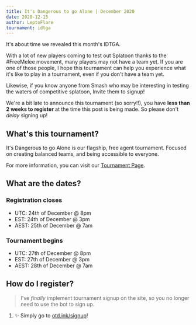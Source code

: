 ```yaml
---
title: It's Dangerous to go Alone | December 2020
date: 2020-12-15
author: LeptoFlare
tournament: idtga
---
```


It's about time we revealed this month's IDTGA.

With a lot of new players coming to test out Splatoon thanks to the #FreeMelee movement, many players may not have a team yet. If you are one of those people, I hope this tournament can help you experience what it's like to play in a tournament, even if you don't have a team yet.

Likewise, if you know anyone from Smash who may be interesting in testing the waters of competitive splatoon, Invite them to signup!

We're a bit late to announce this tournament (so sorry!!), you have **less than 2 weeks to register** at the time this post is being made. So please don't *delay* signing up!

## What's this tournament?
It's Dangerous to go Alone is our flagship, free agent tournament. Focused on creating balanced teams, and being accessible to everyone.

For more information, you can visit our [Tournament Page](https://otd.ink/idtga).

## What are the dates?
### Registration closes
- UTC: 24th of December @ 8pm
- EST: 24th of December @ 3pm
- AEST: 25th of December @ 7am

### Tournament begins
- UTC: 27th of December @ 8pm
- EST: 27th of December @ 3pm
- AEST: 28th of December @ 7am

## How do I register?
> I've *finally* implement tournament signup on the site, so you no longer need to use the bot to sign up.

1. :sparkles: Simply go to [otd.ink/signup](https://otd.ink/signup)!
